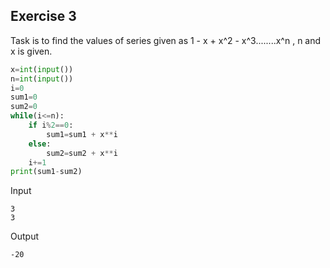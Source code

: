 ## Exercise 3

Task is to find the values of series given as 1 - x + x^2 - x^3........x^n , n and x is given.

```python
x=int(input())
n=int(input())
i=0
sum1=0
sum2=0
while(i<=n):
    if i%2==0:
        sum1=sum1 + x**i
    else:
        sum2=sum2 + x**i
    i+=1
print(sum1-sum2)
```
Input
```
3
3
```
Output
```
-20
```
